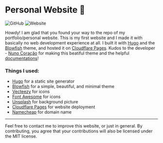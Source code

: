 # Personal Website 🎉
![GitHub](https://img.shields.io/github/license/Beluguy/Personal-website) 
![Website](https://img.shields.io/website?up_message=online&url=https%3A%2F%2Fmarcusc.me)

Howdy! I am glad that you found your way to the repo of my portfolio/personal website. This is my first website and I made it with basically no web development experience at all. I built it with [Hugo](https://gohugo.io/) and the [Blowfish](https://github.com/nunocoracao/blowfish) theme, and hosted it on [Cloudflare Pages](https://pages.cloudflare.com). Kudos to the developer - [Nuno Coração](https://github.com/nunocoracao) for making this beatiful theme and the helpful [documentations](https://blowfish.page/docs/)!


### Things I used:
* [Hugo](https://gohugo.io/) for a static site generator 
* [Blowfish](https://github.com/nunocoracao/blowfish) for a simple, beautiful, and minimal theme
* [Vecteezy](https://www.vecteezy.com/) for icons
* [Font Awesome](https://fontawesome.com/) for icons
* [Unsplash](https://unsplash.com/) for background picture
* [Cloudflare Pages](https://pages.cloudflare.com/) for website deployment 
* [Namecheap](https://www.namecheap.com/) for domain name
---
Feel free to contact me to improve this website, or just in general. By contributing, you agree that your contributions will also be licensed under the MIT license. 

